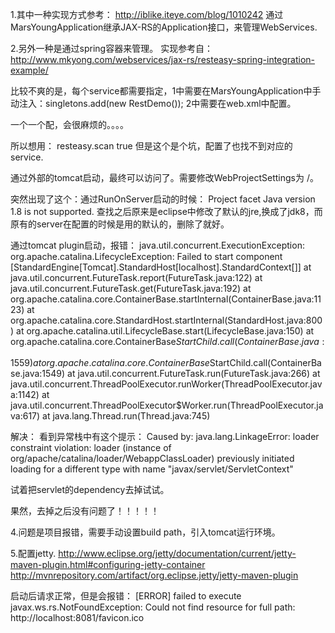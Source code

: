 1.其中一种实现方式参考：
http://iblike.iteye.com/blog/1010242
通过MarsYoungApplication继承JAX-RS的Application接口，来管理WebServices.

2.另外一种是通过spring容器来管理。
实现参考自：
http://www.mkyong.com/webservices/jax-rs/resteasy-spring-integration-example/

比较不爽的是，每个service都需要指定，1中需要在MarsYoungApplication中手动注入：singletons.add(new RestDemo()); 2中需要在web.xml中配置。

一个一个配，会很麻烦的。。。。

所以想用：
	<context-param> 
		<param-name>resteasy.scan</param-name> 
		<param-value>true</param-value> 
	</context-param>
但是这个是个坑，配置了也找不到对应的service.


通过外部的tomcat启动，最终可以访问了。需要修改WebProjectSettings为 /。

突然出现了这个：通过RunOnServer启动的时候：
 Project facet Java version 1.8 is not supported.
 查找之后原来是eclipse中修改了默认的jre,换成了jdk8，而原有的server在配置的时候是用的默认的，删除了就好。
 

通过tomcat plugin启动，报错：
java.util.concurrent.ExecutionException: org.apache.catalina.LifecycleException: Failed to start component [StandardEngine[Tomcat].StandardHost[localhost].StandardContext[]]
	at java.util.concurrent.FutureTask.report(FutureTask.java:122)
	at java.util.concurrent.FutureTask.get(FutureTask.java:192)
	at org.apache.catalina.core.ContainerBase.startInternal(ContainerBase.java:1123)
	at org.apache.catalina.core.StandardHost.startInternal(StandardHost.java:800)
	at org.apache.catalina.util.LifecycleBase.start(LifecycleBase.java:150)
	at org.apache.catalina.core.ContainerBase$StartChild.call(ContainerBase.java:1559)
	at org.apache.catalina.core.ContainerBase$StartChild.call(ContainerBase.java:1549)
	at java.util.concurrent.FutureTask.run(FutureTask.java:266)
	at java.util.concurrent.ThreadPoolExecutor.runWorker(ThreadPoolExecutor.java:1142)
	at java.util.concurrent.ThreadPoolExecutor$Worker.run(ThreadPoolExecutor.java:617)
	at java.lang.Thread.run(Thread.java:745)
	
	
解决：
看到异常栈中有这个提示：
Caused by: java.lang.LinkageError: loader constraint violation: loader (instance of org/apache/catalina/loader/WebappClassLoader) previously initiated loading for a different type with name "javax/servlet/ServletContext"

试着把servlet的dependency去掉试试。

果然，去掉之后没有问题了！！！！！

4.问题是项目报错，需要手动设置build path，引入tomcat运行环境。


5.配置jetty.
http://www.eclipse.org/jetty/documentation/current/jetty-maven-plugin.html#configuring-jetty-container
http://mvnrepository.com/artifact/org.eclipse.jetty/jetty-maven-plugin

启动后请求正常，但是会报错：
[ERROR] failed to execute
javax.ws.rs.NotFoundException: Could not find resource for full path: http://localhost:8081/favicon.ico


